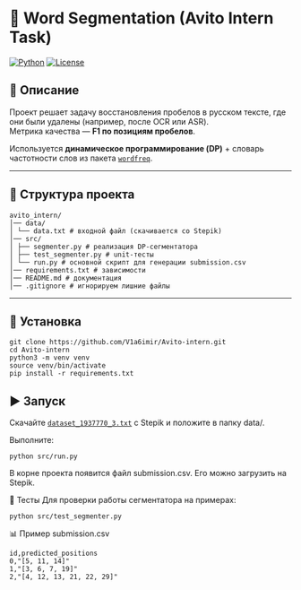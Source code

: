 # 📝 Word Segmentation (Avito Intern Task)

[![Python](https://img.shields.io/badge/python-3.10%2B-blue.svg)](https://www.python.org/)
[![License](https://img.shields.io/badge/license-MIT-green.svg)](LICENSE)

## 📌 Описание
Проект решает задачу восстановления пробелов в русском тексте, где они были удалены (например, после OCR или ASR).  
Метрика качества — **F1 по позициям пробелов**.

Используется **динамическое программирование (DP)** + словарь частотности слов из пакета [`wordfreq`](https://github.com/rspeer/wordfreq).

---

## 📂 Структура проекта
```
avito_intern/
│── data/
│ └── data.txt # входной файл (скачивается со Stepik)
│── src/
│ ├── segmenter.py # реализация DP-сегментатора
│ ├── test_segmenter.py # unit-тесты
│ └── run.py # основной скрипт для генерации submission.csv
│── requirements.txt # зависимости
│── README.md # документация
│── .gitignore # игнорируем лишние файлы
```

---

## 🚀 Установка
```
git clone https://github.com/V1a6imir/Avito-intern.git
cd Avito-intern
python3 -m venv venv
source venv/bin/activate
pip install -r requirements.txt
```
## ▶️ Запуск
Скачайте [`dataset_1937770_3.txt`](https://stepik.org/api/attempts/1471200512/file) с Stepik и положите в папку data/.

Выполните:
```
python src/run.py
```
В корне проекта появится файл submission.csv. Его можно загрузить на Stepik.

🧪 Тесты
Для проверки работы сегментатора на примерах:

```
python src/test_segmenter.py
```
📊 Пример submission.csv
```
id,predicted_positions
0,"[5, 11, 14]"
1,"[3, 6, 7, 19]"
2,"[4, 12, 13, 21, 22, 29]"
```

